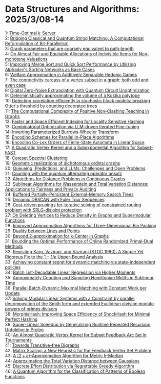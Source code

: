 # Data Structures and Algorithms: 2025/3/08-14  
1: [Time-Optimal $k$-Server](https://doi.org/10.48550/arXiv.2503.05589)  
2: [Bridging Classical and Quantum String Matching: A Computational  Reformulation of Bit-Parallelism](https://doi.org/10.48550/arXiv.2503.05596)  
3: [Graph parameters that are coarsely equivalent to path-length](https://doi.org/10.48550/arXiv.2503.05661)  
4: [On Almost Fair and Equitable Allocations of Indivisible Items for  Non-monotone Valuations](https://doi.org/10.48550/arXiv.2503.05695)  
5: [Improving Merge Sort and Quick Sort Performance by Utilizing Alphadev's  Sorting Networks as Base Cases](https://doi.org/10.48550/arXiv.2503.05934)  
6: [Welfare Approximation in Additively Separable Hedonic Games](https://doi.org/10.48550/arXiv.2503.06017)  
7: [The connectivity carcass of a vertex subset in a graph: both odd and  even case](https://doi.org/10.48550/arXiv.2503.06266)  
8: [Digital Zero-Noise Extrapolation with Quantum Circuit Unoptimization](https://doi.org/10.48550/arXiv.2503.06341)  
9: [Deterministically approximating the volume of a Kostka polytope](https://doi.org/10.48550/arXiv.2503.06459)  
10: [Detecting correlation efficiently in stochastic block models: breaking  Otter's threshold by counting decorated trees](https://doi.org/10.48550/arXiv.2503.06464)  
11: [The Computational Complexity of Positive Non-Clashing Teaching in Graphs](https://doi.org/10.48550/arXiv.2503.07665)  
12: [Faster and Space Efficient Indexing for Locality Sensitive Hashing](https://doi.org/10.48550/arXiv.2503.06737)  
13: [Combinatorial Optimization via LLM-driven Iterated Fine-tuning](https://doi.org/10.48550/arXiv.2503.06917)  
14: [Inverting Parameterized Burrows-Wheeler Transform](https://doi.org/10.48550/arXiv.2503.06970)  
15: [Encoding Schemes for Parallel In-Place Algorithms](https://doi.org/10.48550/arXiv.2503.06999)  
16: [Encoding Co-Lex Orders of Finite-State Automata in Linear Space](https://doi.org/10.48550/arXiv.2503.07061)  
17: [A Quadratic Vertex Kernel and a Subexponential Algorithm for Subset-FAST](https://doi.org/10.48550/arXiv.2503.07208)  
18: [Coreset Spectral Clustering](https://doi.org/10.48550/arXiv.2503.07227)  
19: [Geometric realizations of dichotomous ordinal graphs](https://doi.org/10.48550/arXiv.2503.07361)  
20: [Queueing, Predictions, and LLMs: Challenges and Open Problems](https://doi.org/10.48550/arXiv.2503.07545)  
21: [Counting with the quantum alternating operator ansatz](https://doi.org/10.48550/arXiv.2503.07720)  
22: [Algorithms for Distance Problems in Continuous Graphs](https://doi.org/10.48550/arXiv.2503.07769)  
23: [Sublinear Algorithms for Wasserstein and Total Variation Distances:  Applications to Fairness and Privacy Auditing](https://doi.org/10.48550/arXiv.2503.07775)  
24: [Buffered Partially-Persistent External-Memory Search Trees](https://doi.org/10.48550/arXiv.2503.08211)  
25: [Dynamic DBSCAN with Euler Tour Sequences](https://doi.org/10.48550/arXiv.2503.08246)  
26: [Cost-driven prunings for iterative solving of constrained routing  problem with SRLG-disjoint protection](https://doi.org/10.48550/arXiv.2503.08262)  
27: [On Deleting Vertices to Reduce Density in Graphs and Supermodular  Functions](https://doi.org/10.48550/arXiv.2503.08828)  
28: [Improved Approximation Algorithms for Three-Dimensional Bin Packing](https://doi.org/10.48550/arXiv.2503.08863)  
29: [Duality between Lines and Points](https://doi.org/10.48550/arXiv.2503.17372)  
30: [Beyond 2-approximation for k-Center in Graphs](https://doi.org/10.48550/arXiv.2503.09468)  
31: [Bounding the Optimal Performance of Online Randomized Primal-Dual  Methods](https://doi.org/10.48550/arXiv.2503.09508)  
32: [Revisiting Karp, Vazirani, and Vazirani (STOC 1990): A Simple Yet  Rigorous Fix to the $1 - 1/e$ Upper-Bound Analysis](https://doi.org/10.48550/arXiv.2503.09530)  
33: [Achieving constant regret for dynamic matching via state-independent  policies](https://doi.org/10.48550/arXiv.2503.09762)  
34: [Batch List-Decodable Linear Regression via Higher Moments](https://doi.org/10.48550/arXiv.2503.09802)  
35: [Approximately Counting and Sampling Hamiltonian Motifs in Sublinear Time](https://doi.org/10.48550/arXiv.2503.09810)  
36: [Parallel Batch-Dynamic Maximal Matching with Constant Work per Update](https://doi.org/10.48550/arXiv.2503.09908)  
37: [Solving Modular Linear Systems with a Constraint by parallel  decomposition of the Smith form and extended Euclidean division modulo powers  of primes divisors](https://doi.org/10.48550/arXiv.2503.10158)  
38: [MorphisHash: Improving Space Efficiency of ShockHash for Minimal Perfect  Hashing](https://doi.org/10.48550/arXiv.2503.10161)  
39: [Super-Linear Speedup by Generalizing Runtime Repeated Recursion  Unfolding in Prolog](https://doi.org/10.48550/arXiv.2503.10416)  
40: [An Almost Quadratic Vertex Kernel for Subset Feedback Arc Set in  Tournaments](https://doi.org/10.48550/arXiv.2503.10447)  
41: [Towards Transitive-free Digraphs](https://doi.org/10.48550/arXiv.2503.10541)  
42: [Matrix Scaling: a New Heuristic for the Feedback Vertex Set Problem](https://doi.org/10.48550/arXiv.2503.10780)  
43: [A $(2+\varepsilon)$-Approximation Algorithm for Metric $k$-Median](https://doi.org/10.48550/arXiv.2503.10972)  
44: [Approximating the Total Variation Distance between Gaussians](https://doi.org/10.48550/arXiv.2503.11099)  
45: [Discrete Effort Distribution via Regrettable Greedy Algorithm](https://doi.org/10.48550/arXiv.2503.11107)  
46: [A Quantum Algorithm for the Classification of Patterns of Boolean  Functions](https://doi.org/10.48550/arXiv.2503.11722)  